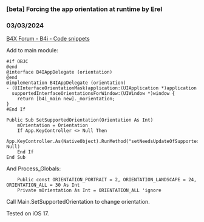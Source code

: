 ### [beta] Forcing the app orientation at runtime by Erel
### 03/03/2024
[B4X Forum - B4i - Code snippets](https://www.b4x.com/android/forum/threads/159638/)

Add to main module:  

```B4X
#if OBJC  
@end  
@interface B4IAppDelegate (orientation)  
@end  
@implementation B4IAppDelegate (orientation)  
- (UIInterfaceOrientationMask)application:(UIApplication *)application   
  supportedInterfaceOrientationsForWindow:(UIWindow *)window {  
    return [b4i_main new]._morientation;  
}  
#End If
```

  
  

```B4X
Public Sub SetSupportedOrientation(Orientation As Int)  
    mOrientation = Orientation  
    If App.KeyController <> Null Then  
        App.KeyController.As(NativeObject).RunMethod("setNeedsUpdateOfSupportedInterfaceOrientations", Null)  
    End If  
End Sub
```

  
  
And Process\_Globals:  

```B4X
    Public const ORIENTATION_PORTRAIT = 2, ORIENTATION_LANDSCAPE = 24, ORIENTATION_ALL = 30 As Int  
    Private mOrientation As Int = ORIENTATION_ALL 'ignore
```

  
  
Call Main.SetSupportedOrientation to change orientation.  
  
Tested on iOS 17.